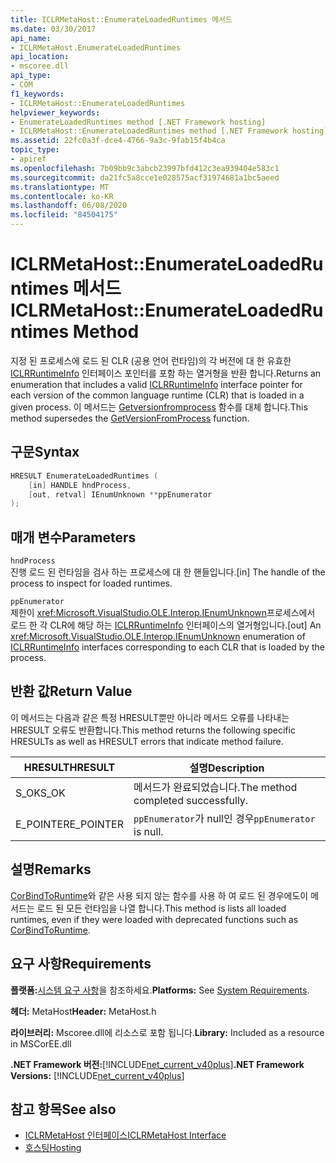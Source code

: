 ```yaml
---
title: ICLRMetaHost::EnumerateLoadedRuntimes 메서드
ms.date: 03/30/2017
api_name:
- ICLRMetaHost.EnumerateLoadedRuntimes
api_location:
- mscoree.dll
api_type:
- COM
f1_keywords:
- ICLRMetaHost::EnumerateLoadedRuntimes
helpviewer_keywords:
- EnumerateLoadedRuntimes method [.NET Framework hosting]
- ICLRMetaHost::EnumerateLoadedRuntimes method [.NET Framework hosting]
ms.assetid: 22fc0a3f-dce4-4766-9a3c-9fab15f4b4ca
topic_type:
- apiref
ms.openlocfilehash: 7b09bb9c3abcb23997bfd412c3ea939404e583c1
ms.sourcegitcommit: da21fc5a8cce1e028575acf31974681a1bc5aeed
ms.translationtype: MT
ms.contentlocale: ko-KR
ms.lasthandoff: 06/08/2020
ms.locfileid: "84504175"
---
```

# <a name="iclrmetahostenumerateloadedruntimes-method"></a><span data-ttu-id="6dce6-102">ICLRMetaHost::EnumerateLoadedRuntimes 메서드</span><span class="sxs-lookup"><span data-stu-id="6dce6-102">ICLRMetaHost::EnumerateLoadedRuntimes Method</span></span>
<span data-ttu-id="6dce6-103">지정 된 프로세스에 로드 된 CLR (공용 언어 런타임)의 각 버전에 대 한 유효한 [ICLRRuntimeInfo](iclrruntimeinfo-interface.md) 인터페이스 포인터를 포함 하는 열거형을 반환 합니다.</span><span class="sxs-lookup"><span data-stu-id="6dce6-103">Returns an enumeration that includes a valid [ICLRRuntimeInfo](iclrruntimeinfo-interface.md) interface pointer for each version of the common language runtime (CLR) that is loaded in a given process.</span></span> <span data-ttu-id="6dce6-104">이 메서드는 [Getversionfromprocess](getversionfromprocess-function.md) 함수를 대체 합니다.</span><span class="sxs-lookup"><span data-stu-id="6dce6-104">This method supersedes the [GetVersionFromProcess](getversionfromprocess-function.md) function.</span></span>  
  
## <a name="syntax"></a><span data-ttu-id="6dce6-105">구문</span><span class="sxs-lookup"><span data-stu-id="6dce6-105">Syntax</span></span>  
  
```cpp  
HRESULT EnumerateLoadedRuntimes (  
    [in] HANDLE hndProcess,  
    [out, retval] IEnumUnknown **ppEnumerator  
);  
```  
  
## <a name="parameters"></a><span data-ttu-id="6dce6-106">매개 변수</span><span class="sxs-lookup"><span data-stu-id="6dce6-106">Parameters</span></span>  
 `hndProcess`  
 <span data-ttu-id="6dce6-107">진행 로드 된 런타임을 검사 하는 프로세스에 대 한 핸들입니다.</span><span class="sxs-lookup"><span data-stu-id="6dce6-107">[in] The handle of the process to inspect for loaded runtimes.</span></span>  
  
 `ppEnumerator`  
 <span data-ttu-id="6dce6-108">제한이 <xref:Microsoft.VisualStudio.OLE.Interop.IEnumUnknown>프로세스에서 로드 한 각 CLR에 해당 하는 [ICLRRuntimeInfo](iclrruntimeinfo-interface.md) 인터페이스의 열거형입니다.</span><span class="sxs-lookup"><span data-stu-id="6dce6-108">[out] An <xref:Microsoft.VisualStudio.OLE.Interop.IEnumUnknown> enumeration of [ICLRRuntimeInfo](iclrruntimeinfo-interface.md) interfaces corresponding to each CLR that is loaded by the process.</span></span>  
  
## <a name="return-value"></a><span data-ttu-id="6dce6-109">반환 값</span><span class="sxs-lookup"><span data-stu-id="6dce6-109">Return Value</span></span>  
 <span data-ttu-id="6dce6-110">이 메서드는 다음과 같은 특정 HRESULT뿐만 아니라 메서드 오류를 나타내는 HRESULT 오류도 반환합니다.</span><span class="sxs-lookup"><span data-stu-id="6dce6-110">This method returns the following specific HRESULTs as well as HRESULT errors that indicate method failure.</span></span>  
  
|<span data-ttu-id="6dce6-111">HRESULT</span><span class="sxs-lookup"><span data-stu-id="6dce6-111">HRESULT</span></span>|<span data-ttu-id="6dce6-112">설명</span><span class="sxs-lookup"><span data-stu-id="6dce6-112">Description</span></span>|  
|-------------|-----------------|  
|<span data-ttu-id="6dce6-113">S_OK</span><span class="sxs-lookup"><span data-stu-id="6dce6-113">S_OK</span></span>|<span data-ttu-id="6dce6-114">메서드가 완료되었습니다.</span><span class="sxs-lookup"><span data-stu-id="6dce6-114">The method completed successfully.</span></span>|  
|<span data-ttu-id="6dce6-115">E_POINTER</span><span class="sxs-lookup"><span data-stu-id="6dce6-115">E_POINTER</span></span>|<span data-ttu-id="6dce6-116">`ppEnumerator`가 null인 경우</span><span class="sxs-lookup"><span data-stu-id="6dce6-116">`ppEnumerator` is null.</span></span>|  
  
## <a name="remarks"></a><span data-ttu-id="6dce6-117">설명</span><span class="sxs-lookup"><span data-stu-id="6dce6-117">Remarks</span></span>  
 <span data-ttu-id="6dce6-118">[CorBindToRuntime](corbindtoruntime-function.md)와 같은 사용 되지 않는 함수를 사용 하 여 로드 된 경우에도이 메서드는 로드 된 모든 런타임을 나열 합니다.</span><span class="sxs-lookup"><span data-stu-id="6dce6-118">This method is lists all loaded runtimes, even if they were loaded with deprecated functions such as [CorBindToRuntime](corbindtoruntime-function.md).</span></span>  
  
## <a name="requirements"></a><span data-ttu-id="6dce6-119">요구 사항</span><span class="sxs-lookup"><span data-stu-id="6dce6-119">Requirements</span></span>  
 <span data-ttu-id="6dce6-120">**플랫폼:**[시스템 요구 사항](../../get-started/system-requirements.md)을 참조하세요.</span><span class="sxs-lookup"><span data-stu-id="6dce6-120">**Platforms:** See [System Requirements](../../get-started/system-requirements.md).</span></span>  
  
 <span data-ttu-id="6dce6-121">**헤더:** MetaHost</span><span class="sxs-lookup"><span data-stu-id="6dce6-121">**Header:** MetaHost.h</span></span>  
  
 <span data-ttu-id="6dce6-122">**라이브러리:** Mscoree.dll에 리소스로 포함 됩니다.</span><span class="sxs-lookup"><span data-stu-id="6dce6-122">**Library:** Included as a resource in MSCorEE.dll</span></span>  
  
 <span data-ttu-id="6dce6-123">**.NET Framework 버전:**[!INCLUDE[net_current_v40plus](../../../../includes/net-current-v40plus-md.md)]</span><span class="sxs-lookup"><span data-stu-id="6dce6-123">**.NET Framework Versions:** [!INCLUDE[net_current_v40plus](../../../../includes/net-current-v40plus-md.md)]</span></span>  
  
## <a name="see-also"></a><span data-ttu-id="6dce6-124">참고 항목</span><span class="sxs-lookup"><span data-stu-id="6dce6-124">See also</span></span>

- [<span data-ttu-id="6dce6-125">ICLRMetaHost 인터페이스</span><span class="sxs-lookup"><span data-stu-id="6dce6-125">ICLRMetaHost Interface</span></span>](iclrmetahost-interface.md)
- [<span data-ttu-id="6dce6-126">호스팅</span><span class="sxs-lookup"><span data-stu-id="6dce6-126">Hosting</span></span>](index.md)
